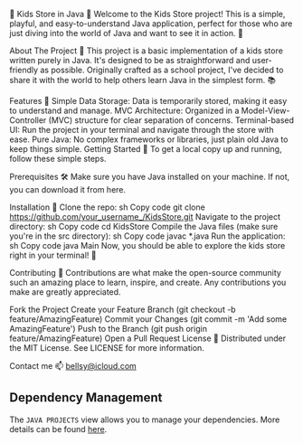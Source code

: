 🎈 Kids Store in Java 🎈
Welcome to the Kids Store project! This is a simple, playful, and easy-to-understand Java application, perfect for those who are just diving into the world of Java and want to see it in action. 🌟

About The Project 🐥
This project is a basic implementation of a kids store written purely in Java. It's designed to be as straightforward and user-friendly as possible. Originally crafted as a school project, I've decided to share it with the world to help others learn Java in the simplest form. 📚

Features 🎪
Simple Data Storage: Data is temporarily stored, making it easy to understand and manage.
MVC Architecture: Organized in a Model-View-Controller (MVC) structure for clear separation of concerns.
Terminal-based UI: Run the project in your terminal and navigate through the store with ease.
Pure Java: No complex frameworks or libraries, just plain old Java to keep things simple.
Getting Started 🚀
To get a local copy up and running, follow these simple steps.

Prerequisites 🛠️
Make sure you have Java installed on your machine. If not, you can download it from here.

Installation 💾
Clone the repo:
sh
Copy code
git clone https://github.com/your_username_/KidsStore.git
Navigate to the project directory:
sh
Copy code
cd KidsStore
Compile the Java files (make sure you're in the src directory):
sh
Copy code
javac *.java
Run the application:
sh
Copy code
java Main
Now, you should be able to explore the kids store right in your terminal! 🚀 

Contributing 🤝
Contributions are what make the open-source community such an amazing place to learn, inspire, and create. Any contributions you make are greatly appreciated.

Fork the Project
Create your Feature Branch (git checkout -b feature/AmazingFeature)
Commit your Changes (git commit -m 'Add some AmazingFeature')
Push to the Branch (git push origin feature/AmazingFeature)
Open a Pull Request
License 📜
Distributed under the MIT License. See LICENSE for more information.

Contact me 📫
bellsy@icloud.com



## Dependency Management

The `JAVA PROJECTS` view allows you to manage your dependencies. More details can be found [here](https://github.com/microsoft/vscode-java-dependency#manage-dependencies).
